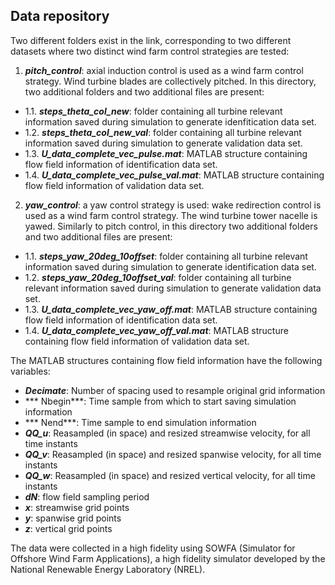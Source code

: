 ## Data repository

Two different folders exist in the link, corresponding to two different datasets where two distinct wind farm control strategies are tested:

1.  ***pitch_control***: axial induction control is used as a wind farm control strategy. Wind turbine blades are collectively pitched. In this directory, two additional folders and two additional files are present:
* 1.1. ***steps_theta_col_new***: folder containing all turbine relevant information saved during simulation to generate idenfitication data set.
* 1.2. ***steps_theta_col_new_val***: folder containing all turbine relevant information saved during simulation to generate validation data set.
* 1.3. ***U_data_complete_vec_pulse.mat***: MATLAB structure containing flow field information of identification data set.
* 1.4. ***U_data_complete_vec_pulse_val.mat***: MATLAB structure containing flow field information of validation data set.

2. ***yaw_control***: a yaw control strategy is used: wake redirection control is used as a wind farm control strategy. The wind turbine tower nacelle is yawed. Similarly to pitch control, in this directory two additional folders and two additional files are present:
* 1.1. ***steps_yaw_20deg_10offset***: folder containing all turbine relevant information saved during simulation to generate identification data set.
* 1.2. ***steps_yaw_20deg_10offset_val***: folder containing all turbine relevant information saved during simulation to generate validation data set.
* 1.3. ***U_data_complete_vec_yaw_off.mat***: MATLAB structure containing flow field information of identification data set.
* 1.4. ***U_data_complete_vec_yaw_off_val.mat***: MATLAB structure containing flow field information of validation data set.

The MATLAB structures containing flow field information have the following variables:
* ***Decimate***: Number of spacing used to resample original grid information
* *** Nbegin***: Time sample from which to start saving simulation information
* *** Nend***: Time sample to end simulation information
* ***QQ_u***: Reasampled (in space) and resized streamwise velocity, for all time instants
* ***QQ_v***: Reasampled (in space) and resized spanwise velocity, for all time instants
* ***QQ_w***: Reasampled (in space) and resized vertical velocity, for all time instants
* ***dN***: flow field sampling period 
* ***x***: streamwise grid points
* ***y***: spanwise grid points
* ***z***: vertical grid points

The data were collected in a high fidelity using SOWFA (Simulator for Offshore Wind Farm Applications), a high fidelity simulator developed by the National Renewable Energy Laboratory (NREL).